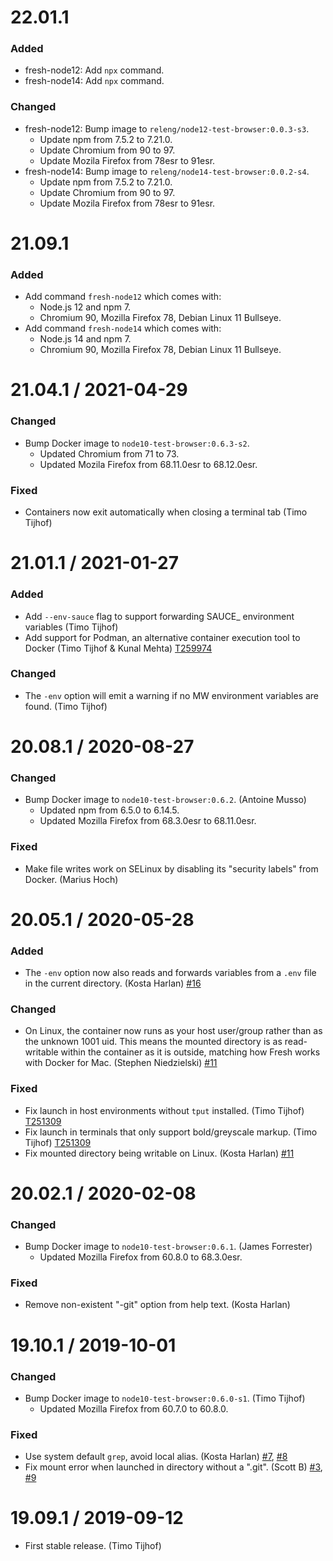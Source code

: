 22.01.1
==================

### Added

* fresh-node12: Add `npx` command.
* fresh-node14: Add `npx` command.

### Changed

* fresh-node12: Bump image to `releng/node12-test-browser:0.0.3-s3`.
  * Update npm from 7.5.2 to 7.21.0.
  * Update Chromium from 90 to 97.
  * Update Mozila Firefox from 78esr to 91esr.
* fresh-node14: Bump image to `releng/node14-test-browser:0.0.2-s4`.
  * Update npm from 7.5.2 to 7.21.0.
  * Update Chromium from 90 to 97.
  * Update Mozila Firefox from 78esr to 91esr.

21.09.1
==================

### Added

* Add command `fresh-node12` which comes with:
  * Node.js 12 and npm 7.
  * Chromium 90, Mozilla Firefox 78, Debian Linux 11 Bullseye.
* Add command `fresh-node14` which comes with:
  * Node.js 14 and npm 7.
  * Chromium 90, Mozilla Firefox 78, Debian Linux 11 Bullseye.

21.04.1 / 2021-04-29
==================

### Changed

* Bump Docker image to `node10-test-browser:0.6.3-s2`.
  * Updated Chromium from 71 to 73.
  * Updated Mozila Firefox from 68.11.0esr to 68.12.0esr.

### Fixed

* Containers now exit automatically when closing a terminal tab (Timo Tijhof)

21.01.1 / 2021-01-27
==================

### Added

* Add `--env-sauce` flag to support forwarding SAUCE_ environment variables (Timo Tijhof)
* Add support for Podman, an alternative container execution tool to Docker (Timo Tijhof & Kunal Mehta) [T259974](https://phabricator.wikimedia.org/T259974)

### Changed

* The `-env` option will emit a warning if no MW environment variables are found. (Timo Tijhof)

20.08.1 / 2020-08-27
==================

### Changed

* Bump Docker image to `node10-test-browser:0.6.2`. (Antoine Musso)
  * Updated npm from 6.5.0 to 6.14.5.
  * Updated Mozilla Firefox from 68.3.0esr to 68.11.0esr.

### Fixed

* Make file writes work on SELinux by disabling its "security labels" from Docker. (Marius Hoch)

20.05.1 / 2020-05-28
==================

### Added

* The `-env` option now also reads and forwards variables from a `.env`
  file in the current directory. (Kosta Harlan) [#16](https://github.com/wikimedia/fresh/issues/16)

### Changed

* On Linux, the container now runs as your host user/group rather than as the
  unknown 1001 uid. This means the mounted directory is as read-writable
  within the container as it is outside, matching how Fresh works with
  Docker for Mac. (Stephen Niedzielski) [#11](https://github.com/wikimedia/fresh/issues/11)

### Fixed

* Fix launch in host environments without `tput` installed. (Timo Tijhof) [T251309](https://phabricator.wikimedia.org/T251309)
* Fix launch in terminals that only support bold/greyscale markup. (Timo Tijhof) [T251309](https://phabricator.wikimedia.org/T251309)
* Fix mounted directory being writable on Linux. (Kosta Harlan) [#11](https://github.com/wikimedia/fresh/issues/11)

20.02.1 / 2020-02-08
==================

### Changed

* Bump Docker image to `node10-test-browser:0.6.1`. (James Forrester)
  * Updated Mozilla Firefox from 60.8.0 to 68.3.0esr.

### Fixed

* Remove non-existent "-git" option from help text. (Kosta Harlan)

19.10.1 / 2019-10-01
==================

### Changed

* Bump Docker image to `node10-test-browser:0.6.0-s1`. (Timo Tijhof)
  * Updated Mozilla Firefox from 60.7.0 to 60.8.0.

### Fixed

* Use system default `grep`, avoid local alias. (Kosta Harlan) [#7](https://github.com/wikimedia/fresh/pull/7), [#8](https://github.com/wikimedia/fresh/pull/8)
* Fix mount error when launched in directory without a ".git". (Scott B) [#3](https://github.com/wikimedia/fresh/issues/3), [#9](https://github.com/wikimedia/fresh/pull/9)

19.09.1 / 2019-09-12
==================

* First stable release. (Timo Tijhof)
